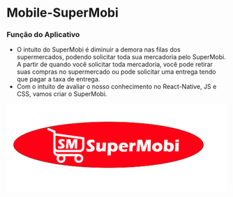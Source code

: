# Mobile-SuperMobi

### Função do Aplicativo

- O intuito do SuperMobi é diminuir a demora nas filas dos supermercados, podendo solicitar toda sua mercadoria pelo SuperMobi. A partir de quando você solicitar toda mercadoria, você pode retirar suas compras no supermercado ou pode solicitar uma entrega tendo que pagar a taxa de entrega.
- Com o intuito de avaliar o nosso conhecimento no React-Native, JS e CSS, vamos criar o SuperMobi.

![](imagem/SuperMobi.png)
